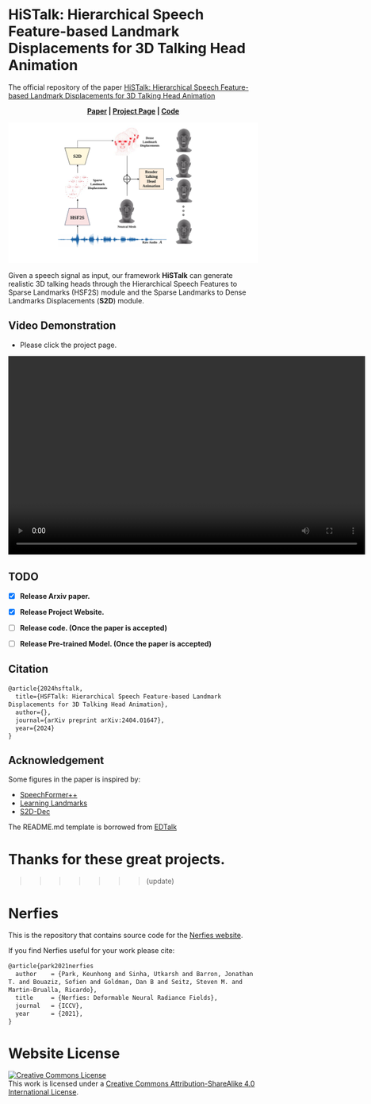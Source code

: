 # HiSTalk: Hierarchical Speech Feature-based Landmark Displacements for 3D Talking Head Animation
The official repository of the paper [HiSTalk: Hierarchical Speech Feature-based Landmark Displacements for 3D Talking Head Animation](https://arxiv.org/abs/2404.01647)

<p align='center'>
  <b>
    <a href="">Paper</a>
    | 
    <a href="https://wangryhen.github.io/HSFTalk.github.io/">Project Page</a>
    |
    <a href="https://github.com/wangryhen/HSFTALK">Code</a> 
  </b>
</p> 

<!-- Colab notebook demonstration: [![Open In Colab](https://colab.research.google.com/assets/colab-badge.svg)](https://colab.research.google.com/drive/1Egq0_ZK5sJAAawShxC0y4JRZQuVS2X-Z?usp=sharing) -->

  <p align='center'>  
    <img src='/paper_images/framework.svg' width='1000'/>
  </p>

Given a speech signal as input, our framework <strong>HiSTalk</strong> can generate realistic 3D talking heads through the Hierarchical Speech Features to Sparse Landmarks (<stromng>HSF2S</strong>) module and the Sparse Landmarks to Dense Landmarks Displacements (<strong>S2D</strong>) module.

## Video Demonstration
- Please click the project page.
<p align="center">
  <video width="720" height="400" controls>
    <source src="./data/HSFTalk.mp4" type="video/mp4">
    Your browser does not support the video tag.
  </video>
</p>


## TODO
- [x] **Release Arxiv paper.**
- [x] **Release Project Website.**
- [ ] **Release code. (Once the paper is accepted)**
- [ ] **Release Pre-trained Model. (Once the paper is accepted)**



## Citation	

```
@article{2024hsftalk,
  title={HSFTalk: Hierarchical Speech Feature-based Landmark Displacements for 3D Talking Head Animation},
  author={},
  journal={arXiv preprint arXiv:2404.01647},
  year={2024}
}
```

## Acknowledgement
<!-- Some code are borrowed from following projects:
* [SpeechFormer++](https://github.com/wyhsirius/LIA)
* [Learning Landmarks](https://github.com/OpenTalker/DPE)
* [EAT](https://github.com/yuangan/EAT_code)
* [PD-FGC](https://github.com/Dorniwang/PD-FGC-inference)
* [Wav2Lip](https://github.com/Rudrabha/Wav2Lip)
* [FOMM video preprocessing](https://github.com/AliaksandrSiarohin/video-preprocessing) -->

Some figures in the paper is inspired by:
* [SpeechFormer++](https://arxiv.org/pdf/2302.14638)
* [Learning Landmarks](https://arxiv.org/pdf/2306.01415)
* [S2D-Dec](https://arxiv.org/pdf/2105.07463)

The README.md template is borrowed from [EDTalk](https://github.com/tanshuai0219/EDTalk)


Thanks for these great projects.
=======
>>>>>>> (update)
# Nerfies

This is the repository that contains source code for the [Nerfies website](https://nerfies.github.io).

If you find Nerfies useful for your work please cite:
```
@article{park2021nerfies
  author    = {Park, Keunhong and Sinha, Utkarsh and Barron, Jonathan T. and Bouaziz, Sofien and Goldman, Dan B and Seitz, Steven M. and Martin-Brualla, Ricardo},
  title     = {Nerfies: Deformable Neural Radiance Fields},
  journal   = {ICCV},
  year      = {2021},
}
```

# Website License
<a rel="license" href="http://creativecommons.org/licenses/by-sa/4.0/"><img alt="Creative Commons License" style="border-width:0" src="https://i.creativecommons.org/l/by-sa/4.0/88x31.png" /></a><br />This work is licensed under a <a rel="license" href="http://creativecommons.org/licenses/by-sa/4.0/">Creative Commons Attribution-ShareAlike 4.0 International License</a>.


